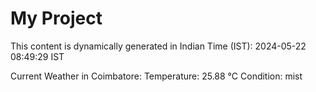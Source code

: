 # My Project

This content is dynamically generated in Indian Time (IST): 2024-05-22 08:49:29 IST


Current Weather in Coimbatore:
Temperature: 25.88 °C
Condition: mist
